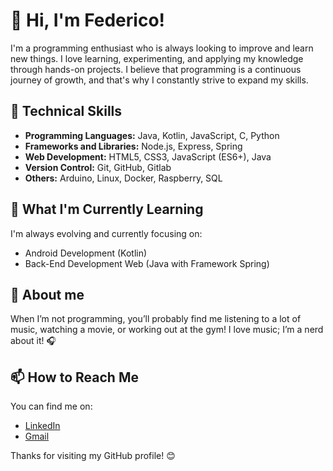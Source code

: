 # 👋 Hi, I'm Federico!

I'm a programming enthusiast who is always looking to improve and learn new things. 
I love learning, experimenting, and applying my knowledge through hands-on projects. 
I believe that programming is a continuous journey of growth, and that's why I constantly strive to expand my skills.

## 🔧 Technical Skills
- **Programming Languages:** Java, Kotlin, JavaScript, C, Python
- **Frameworks and Libraries:** Node.js, Express, Spring
- **Web Development:** HTML5, CSS3, JavaScript (ES6+), Java
- **Version Control:** Git, GitHub, Gitlab
- **Others:** Arduino, Linux, Docker, Raspberry, SQL

## 🚀 What I'm Currently Learning
I'm always evolving and currently focusing on:
- Android Development (Kotlin)
- Back-End Development Web (Java with Framework Spring)

## 🥸 About me
When I’m not programming, you’ll probably find me listening to a lot of music, watching a movie, or working out at the gym! I love music; I’m a nerd about it! 🎧

## 📫 How to Reach Me
You can find me on:
- [LinkedIn](https://www.linkedin.com/in/federico-pastore-402222296/)
- [Gmail](federicopastore.dev@gmail.com)

Thanks for visiting my GitHub profile! 😊


<!---
devFede00/devFede00 is a ✨ special ✨ repository because its `README.md` (this file) appears on your GitHub profile.
You can click the Preview link to take a look at your changes.
--->
